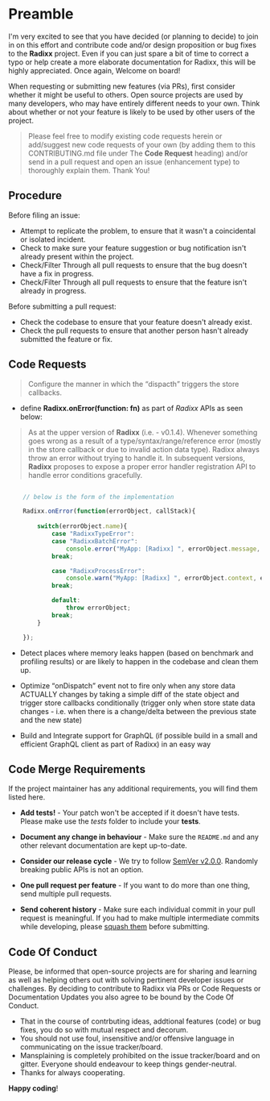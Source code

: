 # Preamble

I'm very excited to see that you have decided (or planning to decide) to join in on this effort and contribute code and/or design proposition or bug fixes to the **Radixx** project. Even if you can just spare a bit of time to correct a typo or help create a more elaborate documentation for Radixx, this will be highly appreciated. Once again, Welcome on board!

When requesting or submitting new features (via PRs), first consider whether it might be useful to others. Open
source projects are used by many developers, who may have entirely different needs to your own. Think about
whether or not your feature is likely to be used by other users of the project.

>Please feel free to modify existing code requests herein or add/suggest new code requests of your own (by adding them to this CONTRIBUTING.md file under The **Code Request** heading) and/or send in a pull request and open an issue (enhancement type) to thoroughly explain them. Thank You! 

## Procedure

Before filing an issue:

- Attempt to replicate the problem, to ensure that it wasn't a coincidental or isolated incident.
- Check to make sure your feature suggestion or bug notification isn't already present within the project.
- Check/Filter Through all pull requests to ensure that the bug doesn't have a fix in progress.
- Check/Filter Through all pull requests to ensure that the feature isn't already in progress.

Before submitting a pull request:

- Check the codebase to ensure that your feature doesn't already exist.
- Check the pull requests to ensure that another person hasn't already submitted the feature or fix.

## Code Requests

>Configure the manner in which the <q>dispacth</q> triggers the store callbacks.

- define **Radixx.onError(function: fn)** as part of _Radixx_ APIs as seen below:

>As at the upper version of **Radixx** (i.e. - v0.1.4). Whenever something goes wrong as a result of a type/syntax/range/reference error (mostly in the store callback or due to invalid action data type). Radixx always throw an error without trying to handle it. In subsequent versions, **Radixx** proposes to expose a proper error handler registration API to handle error conditions gracefully.

```js

	// below is the form of the implementation

	Radixx.onError(function(errorObject, callStack){
		
		switch(errorObject.name){
			case "RadixxTypeError":
			case "RadixxBatchError":
				console.error("MyApp: [Radixx] ", errorObject.message, errorObject, callStack);
			break;

			case "RadixxProcessError":
				console.warn("MyApp: [Radixx] ", errorObject.context, errorObject.message, callStack);
			break;

			default:
				throw errorObject;
			break;
		}

	});
```

- Detect places where memory leaks happen (based on benchmark and profiling results) or are likely to happen in the codebase and clean them up.

- Optimize <q>onDispatch</q> event not to fire only when any store data ACTUALLY changes by taking a simple diff of the state object and trigger store callbacks conditionally (trigger only when store state data changes - i.e. when there is a change/delta between the previous state and the new state)

- Build and Integrate support for GraphQL (if possible build in a small and efficient GraphQL client as part of Radixx) in an easy way

## Code Merge Requirements

If the project maintainer has any additional requirements, you will find them listed here.

- **Add tests!** - Your patch won't be accepted if it doesn't have tests. Please make use the _tests_ folder to include your **tests**.

- **Document any change in behaviour** - Make sure the `README.md` and any other relevant documentation are kept up-to-date.

- **Consider our release cycle** - We try to follow [SemVer v2.0.0](http://semver.org/). Randomly breaking public APIs is not an option.

- **One pull request per feature** - If you want to do more than one thing, send multiple pull requests.

- **Send coherent history** - Make sure each individual commit in your pull request is meaningful. If you had to make multiple intermediate commits while developing, please [squash them](http://www.git-scm.com/book/en/v2/Git-Tools-Rewriting-History#Changing-Multiple-Commit-Messages) before submitting.

## Code Of Conduct

Please, be informed that open-source projects are for sharing and learning as well as helping others out with solving pertinent developer issues or challenges. By deciding to contribute to Radixx via PRs or Code Requests or Documentation Updates you also agree to be bound by the Code Of Conduct.

- That in the course of contrbuting ideas, addtional features (code) or bug fixes, you do so with mutual respect and decorum.
- You should not use foul, insensitive and/or offensive language in communicating on the issue tracker/board.
- Mansplaining is completely prohibited on the issue tracker/board and on gitter. Everyone should endeavour to keep things gender-neutral.
- Thanks for always cooperating.

**Happy coding**!
